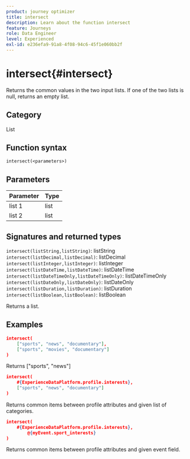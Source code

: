 ```yaml
---
product: journey optimizer
title: intersect
description: Learn about the function intersect
feature: Journeys
role: Data Engineer
level: Experienced
exl-id: e236efa9-91a8-4f08-94c6-45f1e060bb2f
---
```

# intersect{#intersect}

Returns the common values in the two input lists. If one of the two lists is null, returns an empty list.

## Category

List

## Function syntax

`intersect(<parameters>)`

## Parameters

| Parameter | Type             |
|-----------|------------------|
| list 1 | list |
| list 2 | list |

## Signatures and returned types

`intersect(listString,listString)`: listString
`intersect(listDecimal,listDecimal)`: listDecimal
`intersect(listInteger,listInteger)`: listInteger
`intersect(listDateTime,listDateTime)`: listDateTime
`intersect(listDateTimeOnly,listDateTimeOnly)`: listDateTimeOnly
`intersect(listDateOnly,listDateOnly)`: listDateOnly
`intersect(listDuration,listDuration)`: listDuration
`intersect(listBoolean,listBoolean)`: listBoolean

Returns a list.

## Examples

```json
intersect(
    ["sports", "news", "documentary"],
    ["sports", "movies", "documentary"]
)
```

Returns ["sports", "news"]

```json
intersect(
    #{ExperienceDataPlatform.profile.interests},
    ["sports", "news", "documentary"]
)
```

Returns common items between profile attributes and given list of categories.

```json
intersect(
    #{ExperienceDataPlatform.profile.interests},
        @{myEvent.sport_interests}
)
```

Returns common items between profile attributes and given event field.
